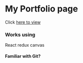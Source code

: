 # My Portfolio page

Click [here to view](https://devdesk.herokuapp.com/)

### Works using

React redux canvas 

#### Familiar with Git?
